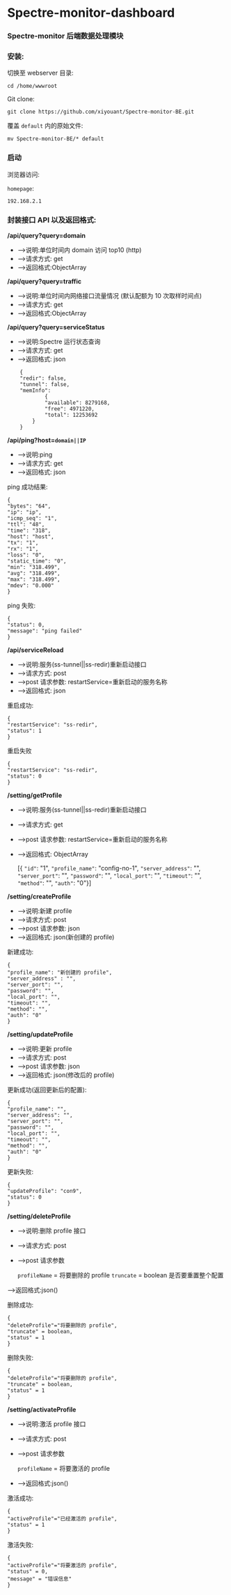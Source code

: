 # Spectre-monitor-dashboard
### Spectre-monitor 后端数据处理模块

### 安装:

切换至 webserver 目录:
```
cd /home/wwwroot
```
Git clone:
```shell
git clone https://github.com/xiyouant/Spectre-monitor-BE.git
```
覆盖 `default` 内的原始文件:
```shell
mv Spectre-monitor-BE/* default
```

### 启动

浏览器访问:

`homepage`:
```shell
192.168.2.1
```




### 封装接口 API 以及返回格式:

**/api/query?query=domain**

 - -->说明:单位时间内 domain 访问 top10 (http)
 - -->请求方式: get
 - -->返回格式:ObjectArray

**/api/query?query=traffic**

 - -->说明:单位时间内网络接口流量情况 (默认配额为 10 次取样时间点)
 - -->请求方式: get
 - -->返回格式:ObjectArray


**/api/query?query=serviceStatus**

 - -->说明:Spectre 运行状态查询
 - -->请求方式: get
 - -->返回格式: json
 
```
    {
    "redir": false,
    "tunnel": false,
    "memInfo": 
            {
            "available": 8279168,
            "free": 4971220,
            "total": 12253692
        }
    }
```

**/api/ping?host=`domain||IP`**

 - -->说明:ping
 - -->请求方式: get
 - -->返回格式: json

ping 成功结果:

    {
    "bytes": "64",
    "ip": "ip",
    "icmp_seq": "1",
    "ttl": "48",
    "time": "318",
    "host": "host",
    "tx": "1",
    "rx": "1",
    "loss": "0",
    "static_time": "0",
    "min": "318.499",
    "avg": "318.499",
    "max": "318.499",
    "mdev": "0.000"
    }

ping 失败:

    {
    "status": 0,
    "message": "ping failed"
    }

**/api/serviceReload**

 - -->说明:服务(ss-tunnel||ss-redir)重新启动接口
 - -->请求方式: post
 - -->post 请求参数: restartService=重新启动的服务名称
 - -->返回格式: json

重启成功:

    {
    "restartService": "ss-redir",
    "status": 1
    }

重启失败

    {
    "restartService": "ss-redir",
    "status": 0
    }


**/setting/getProfile**

 - -->说明:服务(ss-tunnel||ss-redir)重新启动接口
 - -->请求方式: get
 - -->post 请求参数: restartService=重新启动的服务名称
 - -->返回格式: ObjectArray


    [{
    `"id"`: "1",
    `"profile_name"`: "config-no-1",
    `"server_address"`: "",
    `"server_port"`: "",
    `"password"`: "",
    `"local_port"`: "",
    `"timeout"`: "",
    `"method"`: "",
    `"auth"`: "0"}]

**/setting/createProfile**

 - -->说明:新建 profile
 - -->请求方式: post
 - -->post 请求参数: json
 - -->返回格式: json(新创建的 profile)

新建成功:

    {
    "profile_name": "新创建的 profile",
    "server_address" : "",
    "server_port": "",
    "password": "",
    "local_port": "",
    "timeout": "",
    "method": "",
    "auth": "0"
    }


**/setting/updateProfile**

 - -->说明:更新 profile
 - -->请求方式: post
 - -->post 请求参数: json
 - -->返回格式: json(修改后的 profile)

更新成功(返回更新后的配置):

    {
    "profile_name": "",
    "server_address": "",
    "server_port": "",
    "password": "",
    "local_port": "",
    "timeout": "",
    "method": "",
    "auth": "0"
    }

更新失败:

    {
    "updateProfile": "con9",
    "status": 0
    }

**/setting/deleteProfile**

 - -->说明:删除 profile 接口
 - -->请求方式: post
 - -->post 请求参数

    `profileName` = 将要删除的 profile 
    `truncate` = boolean 是否要重置整个配置

-->返回格式:json()

删除成功:

    {
    "deleteProfile"="将要删除的 profile",
    "truncate" = boolean,
    "status" = 1
    }

删除失败:

    {
    "deleteProfile"="将要删除的 profile",
    "truncate" = boolean,
    "status" = 1
    }


**/setting/activateProfile**

 - -->说明:激活 profile 接口
 - -->请求方式: post
 - -->post 请求参数

    `profileName` = 将要激活的 profile

 - -->返回格式:json()

激活成功:

    {
    "activeProfile"="已经激活的 profile",
    "status" = 1
    }

激活失败:

    {
    "activeProfile"="将要激活的 profile",
    "status" = 0,
    "message" = "错误信息"
    }



